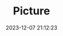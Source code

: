 ---
weight: 1
images:
- /images/edited/89.jpeg
title: Picture
date: 2023-12-07 21:12:23
tags: [luminarneo,work,ILCE7M3,31.3]
---